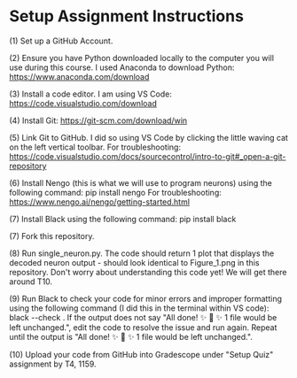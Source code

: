 # Setup Assignment Instructions

(1) Set up a GitHub Account.

(2) Ensure you have Python downloaded locally to the computer you will use during this course. I used Anaconda to download Python: https://www.anaconda.com/download

(3) Install a code editor. I am using VS Code: https://code.visualstudio.com/download

(4) Install Git: https://git-scm.com/download/win

(5) Link Git to GitHub. I did so using VS Code by clicking the little waving cat on the left vertical toolbar.
For troubleshooting: https://code.visualstudio.com/docs/sourcecontrol/intro-to-git#_open-a-git-repository

(6) Install Nengo (this is what we will use to program neurons) using the following command: 
pip install nengo
For troubleshooting: https://www.nengo.ai/nengo/getting-started.html

(7) Install Black using the following command:
pip install black

(7) Fork this repository.

(8) Run single_neuron.py. The code should return 1 plot that displays the decoded neuron output - should look identical to Figure_1.png in this repository. Don't worry about understanding this code yet! We will get there around T10.

(9) Run Black to check your code for minor errors and improper formatting using the following command (I did this in the terminal within VS code):
black --check .
If the output does not say "All done! ✨ 🍰 ✨ 1 file would be left unchanged.", edit the code to resolve the issue and run again. Repeat until the output is "All done! ✨ 🍰 ✨ 1 file would be left unchanged.".

(10) Upload your code from GitHub into Gradescope under "Setup Quiz" assignment by T4, 1159.

